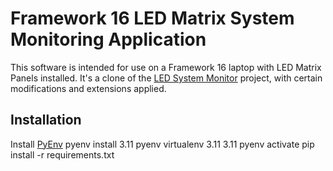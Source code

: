 # Framework 16 LED Matrix System Monitoring Application

This software is intended for use on a Framework 16 laptop with LED Matrix Panels installed. It's a clone of the [LED System Monitor](https://code.karsttech.com/jeremy/FW_LED_System_Monitor.git) project, with certain modifications and extensions applied.

## Installation

Install [PyEnv](https://github.com/pyenv/pyenv)
pyenv install 3.11
pyenv virtualenv 3.11 3.11
pyenv activate
pip install -r requirements.txt
